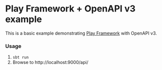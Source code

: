 Play Framework + OpenAPI v3 example
===

This is a basic example demonstrating [Play Framework] with OpenAPI v3.

### Usage

1. `sbt run`
2. Browse to http://localhost:9000/api/

[Play Framework]: https://www.playframework.com/
